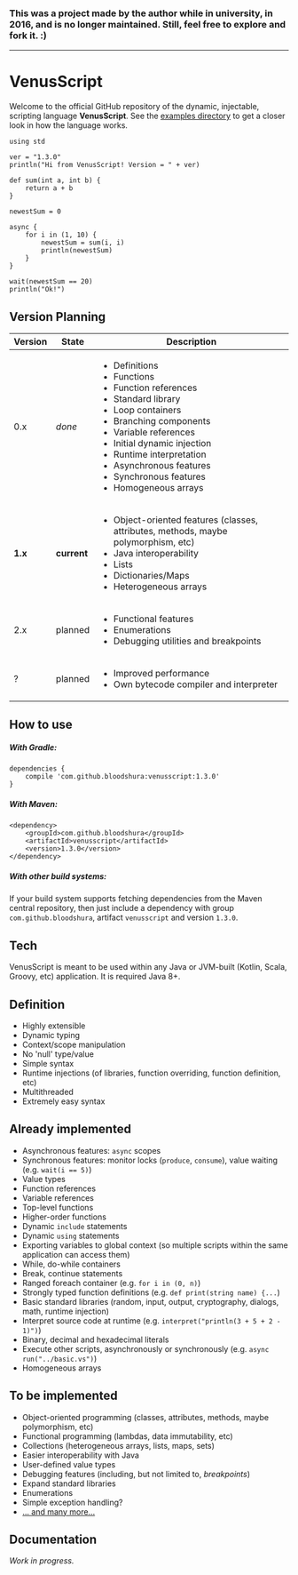 ### This was a project made by the author while in university, in 2016, and is no longer maintained. Still, feel free to explore and fork it. :)

---

# VenusScript
Welcome to the official GitHub repository of the dynamic, injectable, scripting language **VenusScript**.
See the [examples directory](https://github.com/BloodShura/VenusScript/tree/master/examples) to get a closer look in how the language works.

```
using std

ver = "1.3.0"
println("Hi from VenusScript! Version = " + ver)

def sum(int a, int b) {
    return a + b
}

newestSum = 0

async {
    for i in (1, 10) {
        newestSum = sum(i, i)
        println(newestSum)
    }
}

wait(newestSum == 20)
println("Ok!")
```

## Version Planning
| Version | State       | Description             |
| ------- | ----------- | ----------------------- |
| 0.x     | *done*      | <ul><li>Definitions</li><li>Functions</li><li>Function references</li><li>Standard library</li><li>Loop containers</li><li>Branching components</li><li>Variable references</li><li>Initial dynamic injection</li><li>Runtime interpretation</li><li>Asynchronous features</li><li>Synchronous features</li><li>Homogeneous arrays</li> |
| **1.x** | **current** | <ul><li>Object-oriented features (classes, attributes, methods, maybe polymorphism, etc)</li><li>Java interoperability</li><li>Lists</li><li>Dictionaries/Maps</li><li>Heterogeneous arrays</li> |
| 2.x     | planned     | <ul><li>Functional features</li><li>Enumerations</li><li>Debugging utilities and breakpoints</li> |
| ?     | planned     | <ul><li>Improved performance</li><li>Own bytecode compiler and interpreter |

## How to use

##### With Gradle:

```
dependencies {
	compile 'com.github.bloodshura:venusscript:1.3.0'
}
```

##### With Maven:

```
<dependency>
	<groupId>com.github.bloodshura</groupId>
	<artifactId>venusscript</artifactId>
	<version>1.3.0</version>
</dependency>
```

##### With other build systems:

If your build system supports fetching dependencies from the Maven central repository, then just include a dependency with group `com.github.bloodshura`, artifact `venusscript` and version `1.3.0`.

## Tech
VenusScript is meant to be used within any Java or JVM-built (Kotlin, Scala, Groovy, etc) application. It is required Java 8+.

## Definition
- Highly extensible
- Dynamic typing
- Context/scope manipulation
- No 'null' type/value
- Simple syntax
- Runtime injections (of libraries, function overriding, function definition, etc)
- Multithreaded
- Extremely easy syntax

## Already implemented
- Asynchronous features: `async` scopes
- Synchronous features: monitor locks (`produce`, `consume`), value waiting (e.g. ```wait(i == 5)```)
- Value types
- Function references
- Variable references
- Top-level functions
- Higher-order functions
- Dynamic `include` statements
- Dynamic `using` statements
- Exporting variables to global context (so multiple scripts within the same application can access them)
- While, do-while containers
- Break, continue statements
- Ranged foreach container (e.g. ```for i in (0, n)```)
- Strongly typed function definitions (e.g. ```def print(string name) {...```)
- Basic standard libraries (random, input, output, cryptography, dialogs, math, runtime injection)
- Interpret source code at runtime (e.g. ```interpret("println(3 + 5 + 2 - 1)")```)
- Binary, decimal and hexadecimal literals
- Execute other scripts, asynchronously or synchronously (e.g. ```async run("../basic.vs")```)
- Homogeneous arrays

## To be implemented
- Object-oriented programming (classes, attributes, methods, maybe polymorphism, etc)
- Functional programming (lambdas, data immutability, etc)
- Collections (heterogeneous arrays, lists, maps, sets)
- Easier interoperability with Java
- User-defined value types
- Debugging features (including, but not limited to, *breakpoints*)
- Expand standard libraries
- Enumerations
- Simple exception handling?
- [... and many more...](https://github.com/BloodShura/VenusScript/issues?q=is%3Aissue+is%3Aopen+-label%3Abug)

## Documentation

*Work in progress.*
